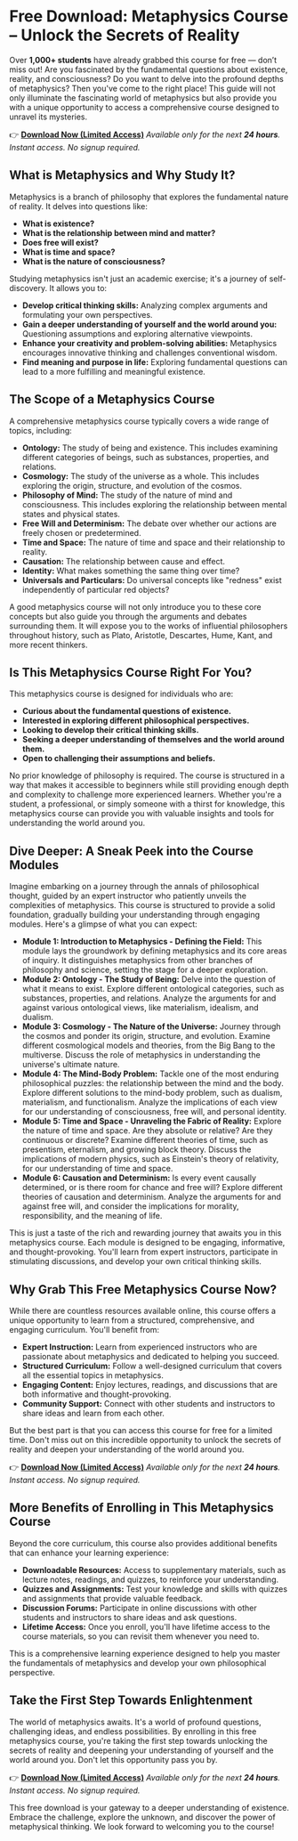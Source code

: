 # Free Download: Metaphysics Course – Unlock the Secrets of Reality

Over **1,000+ students** have already grabbed this course for free — don’t miss out! Are you fascinated by the fundamental questions about existence, reality, and consciousness? Do you want to delve into the profound depths of metaphysics? Then you've come to the right place! This guide will not only illuminate the fascinating world of metaphysics but also provide you with a unique opportunity to access a comprehensive course designed to unravel its mysteries.

👉 [**Download Now (Limited Access)**](https://udemywork.com/metaphysics-course)
_Available only for the next **24 hours**. Instant access. No signup required._

## What is Metaphysics and Why Study It?

Metaphysics is a branch of philosophy that explores the fundamental nature of reality. It delves into questions like:

*   **What is existence?**
*   **What is the relationship between mind and matter?**
*   **Does free will exist?**
*   **What is time and space?**
*   **What is the nature of consciousness?**

Studying metaphysics isn't just an academic exercise; it's a journey of self-discovery. It allows you to:

*   **Develop critical thinking skills:** Analyzing complex arguments and formulating your own perspectives.
*   **Gain a deeper understanding of yourself and the world around you:** Questioning assumptions and exploring alternative viewpoints.
*   **Enhance your creativity and problem-solving abilities:** Metaphysics encourages innovative thinking and challenges conventional wisdom.
*   **Find meaning and purpose in life:** Exploring fundamental questions can lead to a more fulfilling and meaningful existence.

## The Scope of a Metaphysics Course

A comprehensive metaphysics course typically covers a wide range of topics, including:

*   **Ontology:** The study of being and existence. This includes examining different categories of beings, such as substances, properties, and relations.
*   **Cosmology:** The study of the universe as a whole. This includes exploring the origin, structure, and evolution of the cosmos.
*   **Philosophy of Mind:** The study of the nature of mind and consciousness. This includes exploring the relationship between mental states and physical states.
*   **Free Will and Determinism:** The debate over whether our actions are freely chosen or predetermined.
*   **Time and Space:** The nature of time and space and their relationship to reality.
*   **Causation:** The relationship between cause and effect.
*   **Identity:** What makes something the same thing over time?
*   **Universals and Particulars:** Do universal concepts like "redness" exist independently of particular red objects?

A good metaphysics course will not only introduce you to these core concepts but also guide you through the arguments and debates surrounding them. It will expose you to the works of influential philosophers throughout history, such as Plato, Aristotle, Descartes, Hume, Kant, and more recent thinkers.

## Is This Metaphysics Course Right For You?

This metaphysics course is designed for individuals who are:

*   **Curious about the fundamental questions of existence.**
*   **Interested in exploring different philosophical perspectives.**
*   **Looking to develop their critical thinking skills.**
*   **Seeking a deeper understanding of themselves and the world around them.**
*   **Open to challenging their assumptions and beliefs.**

No prior knowledge of philosophy is required. The course is structured in a way that makes it accessible to beginners while still providing enough depth and complexity to challenge more experienced learners. Whether you're a student, a professional, or simply someone with a thirst for knowledge, this metaphysics course can provide you with valuable insights and tools for understanding the world around you.

## Dive Deeper: A Sneak Peek into the Course Modules

Imagine embarking on a journey through the annals of philosophical thought, guided by an expert instructor who patiently unveils the complexities of metaphysics. This course is structured to provide a solid foundation, gradually building your understanding through engaging modules. Here's a glimpse of what you can expect:

*   **Module 1: Introduction to Metaphysics - Defining the Field:** This module lays the groundwork by defining metaphysics and its core areas of inquiry. It distinguishes metaphysics from other branches of philosophy and science, setting the stage for a deeper exploration.
*   **Module 2: Ontology - The Study of Being:** Delve into the question of what it means to exist. Explore different ontological categories, such as substances, properties, and relations. Analyze the arguments for and against various ontological views, like materialism, idealism, and dualism.
*   **Module 3: Cosmology - The Nature of the Universe:** Journey through the cosmos and ponder its origin, structure, and evolution. Examine different cosmological models and theories, from the Big Bang to the multiverse. Discuss the role of metaphysics in understanding the universe's ultimate nature.
*   **Module 4: The Mind-Body Problem:** Tackle one of the most enduring philosophical puzzles: the relationship between the mind and the body. Explore different solutions to the mind-body problem, such as dualism, materialism, and functionalism. Analyze the implications of each view for our understanding of consciousness, free will, and personal identity.
*   **Module 5: Time and Space - Unraveling the Fabric of Reality:** Explore the nature of time and space. Are they absolute or relative? Are they continuous or discrete? Examine different theories of time, such as presentism, eternalism, and growing block theory. Discuss the implications of modern physics, such as Einstein's theory of relativity, for our understanding of time and space.
*   **Module 6: Causation and Determinism:** Is every event causally determined, or is there room for chance and free will? Explore different theories of causation and determinism. Analyze the arguments for and against free will, and consider the implications for morality, responsibility, and the meaning of life.

This is just a taste of the rich and rewarding journey that awaits you in this metaphysics course. Each module is designed to be engaging, informative, and thought-provoking. You'll learn from expert instructors, participate in stimulating discussions, and develop your own critical thinking skills.

## Why Grab This Free Metaphysics Course Now?

While there are countless resources available online, this course offers a unique opportunity to learn from a structured, comprehensive, and engaging curriculum. You'll benefit from:

*   **Expert Instruction:** Learn from experienced instructors who are passionate about metaphysics and dedicated to helping you succeed.
*   **Structured Curriculum:** Follow a well-designed curriculum that covers all the essential topics in metaphysics.
*   **Engaging Content:** Enjoy lectures, readings, and discussions that are both informative and thought-provoking.
*   **Community Support:** Connect with other students and instructors to share ideas and learn from each other.

But the best part is that you can access this course for free for a limited time. Don't miss out on this incredible opportunity to unlock the secrets of reality and deepen your understanding of the world around you.

👉 [**Download Now (Limited Access)**](https://udemywork.com/metaphysics-course)
_Available only for the next **24 hours**. Instant access. No signup required._

## More Benefits of Enrolling in This Metaphysics Course

Beyond the core curriculum, this course also provides additional benefits that can enhance your learning experience:

*   **Downloadable Resources:** Access to supplementary materials, such as lecture notes, readings, and quizzes, to reinforce your understanding.
*   **Quizzes and Assignments:** Test your knowledge and skills with quizzes and assignments that provide valuable feedback.
*   **Discussion Forums:** Participate in online discussions with other students and instructors to share ideas and ask questions.
*   **Lifetime Access:** Once you enroll, you'll have lifetime access to the course materials, so you can revisit them whenever you need to.

This is a comprehensive learning experience designed to help you master the fundamentals of metaphysics and develop your own philosophical perspective.

## Take the First Step Towards Enlightenment

The world of metaphysics awaits. It's a world of profound questions, challenging ideas, and endless possibilities. By enrolling in this free metaphysics course, you're taking the first step towards unlocking the secrets of reality and deepening your understanding of yourself and the world around you. Don't let this opportunity pass you by.

👉 [**Download Now (Limited Access)**](https://udemywork.com/metaphysics-course)
_Available only for the next **24 hours**. Instant access. No signup required._

This free download is your gateway to a deeper understanding of existence. Embrace the challenge, explore the unknown, and discover the power of metaphysical thinking. We look forward to welcoming you to the course!
